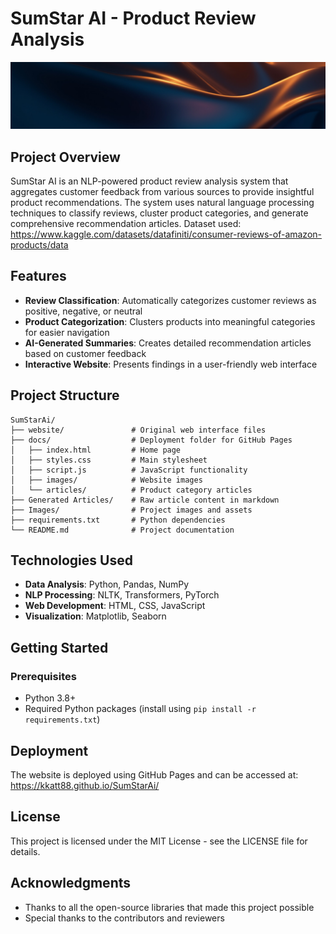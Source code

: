 # SumStar AI - Product Review Analysis

![SumStar AI](website/images/header-bg.jpg)

## Project Overview

SumStar AI is an NLP-powered product review analysis system that aggregates customer feedback from various sources to provide insightful product recommendations. The system uses natural language processing techniques to classify reviews, cluster product categories, and generate comprehensive recommendation articles.
    Dataset used: https://www.kaggle.com/datasets/datafiniti/consumer-reviews-of-amazon-products/data

## Features

- **Review Classification**: Automatically categorizes customer reviews as positive, negative, or neutral
- **Product Categorization**: Clusters products into meaningful categories for easier navigation
- **AI-Generated Summaries**: Creates detailed recommendation articles based on customer feedback
- **Interactive Website**: Presents findings in a user-friendly web interface

## Project Structure

```
SumStarAi/
├── website/               # Original web interface files
├── docs/                  # Deployment folder for GitHub Pages
│   ├── index.html         # Home page
│   ├── styles.css         # Main stylesheet
│   ├── script.js          # JavaScript functionality
│   ├── images/            # Website images
│   └── articles/          # Product category articles
├── Generated Articles/    # Raw article content in markdown
├── Images/                # Project images and assets
├── requirements.txt       # Python dependencies
└── README.md              # Project documentation
```

## Technologies Used

- **Data Analysis**: Python, Pandas, NumPy
- **NLP Processing**: NLTK, Transformers, PyTorch
- **Web Development**: HTML, CSS, JavaScript
- **Visualization**: Matplotlib, Seaborn

## Getting Started

### Prerequisites

- Python 3.8+
- Required Python packages (install using `pip install -r requirements.txt`)

## Deployment

The website is deployed using GitHub Pages and can be accessed at: https://kkatt88.github.io/SumStarAi/

## License

This project is licensed under the MIT License - see the LICENSE file for details.

## Acknowledgments

- Thanks to all the open-source libraries that made this project possible
- Special thanks to the contributors and reviewers
